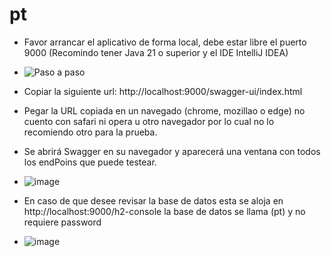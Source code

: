 # pt
- Favor arrancar el aplicativo de forma local, debe estar libre el puerto 9000 (Recomindo tener Java 21 o superior y el IDE IntelliJ IDEA)
-   ![Paso a paso](https://github.com/rafaelo0321/pt/assets/74280402/e7683269-7b39-4a7a-991b-f164721cd46c)
- Copiar la siguiente url: http://localhost:9000/swagger-ui/index.html
- Pegar la URL copiada en un navegado (chrome, mozillao o edge) no cuento con safari ni opera u otro navegador por lo cual no lo recomiendo otro para la prueba.
- Se abrirá Swagger en su navegador y aparecerá una ventana con todos los endPoins que puede testear.
-   ![image](https://github.com/rafaelo0321/pt/assets/74280402/f8962ba5-4604-474d-bfae-50fe53613130)

- En caso de que desee revisar la base de datos esta se aloja en http://localhost:9000/h2-console la base de datos se llama (pt) y no requiere password
-   ![image](https://github.com/rafaelo0321/pt/assets/74280402/b639d281-61ad-4300-9a4c-88f864062a3f)
